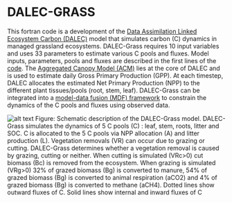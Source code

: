 # DALEC-GRASS
This fortran code is a development of the [Data Assimilation Linked Ecosystem Carbon (DALEC)](https://esajournals.onlinelibrary.wiley.com/doi/10.1890/1051-0761%281997%29007%5B0882%3APGPPIT%5D2.0.CO%3B2) model that simulates carbon (C) dynamics in managed grassland ecosystems. DALEC-Grass requires 10 input variables and uses 33 parameters to estimate various C pools and fluxes. Model inputs, parameters, pools and fluxes are described in the first lines of the [code](https://github.com/vmyrgiotis/DALEC_Grass/blob/master/DALEC_GRASS.f90). The [Aggregated Canopy Model (ACM)](https://doi.org/10.1890/1051-0761(1997)007[0882:PGPPIT]2.0.CO;2) lies at the core of DALEC and is used to estimate daily Gross Primary Production (GPP). At each timestep, DALEC allocates the estimated Net Primary Production (NPP) to the different plant tissues/pools (root, stem, leaf). DALEC-Grass can be integrated into a [model-data fusion (MDF) framework](https://www.sciencedirect.com/science/article/abs/pii/S0168192321001490) to constrain the dynamics of the C pools and fluxes using observed data.


![alt text](https://github.com/vmyrgiotis/DALEC_Grass/blob/master/dalec_grass.jpeg) 
Figure: Schematic description of the DALEC-Grass model. DALEC-Grass simulates the dynamics of 5 C pools (C) : leaf, stem, roots, litter and SOC. C is allocated to the 5 C pools via NPP allocation (A) and litter production (L). Vegetation removals (VR) can occur due to grazing or cutting. DALEC-Grass determines whether a vegetation removal is caused by grazing, cutting or neither. When cutting is simulated (VRc>0) cut biomass (Bc) is removed from the ecosystem. When grazing is simulated (VRg>0) 32% of grazed biomass (Bg) is converted to manure, 54% of grazed biomass (Bg) is converted to animal respiration (aCO2) and 4%  of grazed biomass (Bg) is converted to methane (aCH4). Dotted lines show outward fluxes of C.  Solid lines show internal and inward fluxes of C
